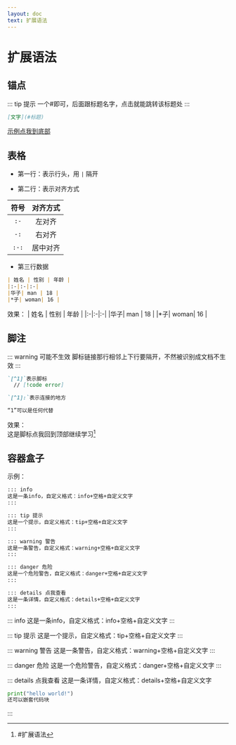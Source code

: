```yaml
---
layout: doc
text: 扩展语法
---
```


# 扩展语法

## 锚点  
   
::: tip 提示
一个#即可，后面跟标题名字，点击就能跳转该标题处
:::
```markdown
[文字](#标题)
```
[示例点我到底部](#容器盒子)
  
## 表格
- 第一行：表示行头，用 `|` 隔开

- 第二行：表示对齐方式   

| 符号 | 对齐方式 |
| :-: | :-:|
| `:-` | 左对齐 |
| `-:` | 右对齐 |
| `:-:`|居中对齐|

- 第三行数据

```markdown
| 姓名 | 性别 | 年龄 |
|:-|:-|:-|
|华子| man | 18 |
|*子| woman| 16 |
```

效果：
| 姓名 | 性别 | 年龄 |
|:-|:-|:-|
|华子| man | 18 |
|*子| woman| 16 |

## 脚注 

::: warning 可能不生效
脚标链接那行相邻上下行要隔开，不然被识别成文档不生效
:::

```markdown
`[^1]`表示脚标  
  // [!code error]  

`[^1]:`表示连接的地方

“1”可以是任何代替
```

效果：  
这是脚标点我回到顶部继续学习[^扩展语法]   

[^扩展语法]: #扩展语法

## 容器盒子
示例：
```markdown
::: info
这是一条info，自定义格式：info+空格+自定义文字
:::

::: tip 提示
这是一个提示，自定义格式：tip+空格+自定义文字
:::

::: warning 警告
这是一条警告，自定义格式：warning+空格+自定义文字
:::

::: danger 危险
这是一个危险警告，自定义格式：danger+空格+自定义文字
:::

::: details 点我查看
这是一条详情，自定义格式：details+空格+自定义文字
:::
```
::: info
这是一条info，自定义格式：info+空格+自定义文字
:::

::: tip 提示
这是一个提示，自定义格式：tip+空格+自定义文字
:::

::: warning 警告
这是一条警告，自定义格式：warning+空格+自定义文字
:::

::: danger 危险
这是一个危险警告，自定义格式：danger+空格+自定义文字
:::

::: details 点我查看
这是一条详情，自定义格式：details+空格+自定义文字

```python
print("hello world!")
还可以嵌套代码块

```
:::

